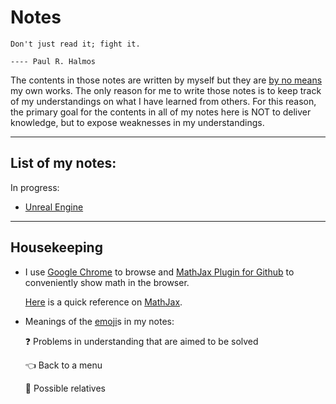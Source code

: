# Notes

```
Don't just read it; fight it.
                                                                                      ---- Paul R. Halmos
```

The contents in those notes are written by myself but they are <ins>by no means</ins> my own works. The only reason for me to write those notes is to keep track of my understandings on what I have learned from others. For this reason, the primary goal for the contents in all of my notes here is NOT to deliver knowledge, but to expose weaknesses in my understandings.

---

## List of my notes:

In progress:

- [Unreal Engine]()

---

## Housekeeping

- I use [Google Chrome](https://www.google.com/chrome/) to browse and [MathJax Plugin for Github](https://chrome.google.com/webstore/detail/github-with-mathjax/ioemnmodlmafdkllaclgeombjnmnbima) to conveniently show math in the browser.

  [Here](https://math.meta.stackexchange.com/questions/5020/mathjax-basic-tutorial-and-quick-reference) is a quick reference on [MathJax](https://www.mathjax.org/).

- Meanings of the [emoji](https://gist.github.com/rxaviers/7360908)s in my notes:
    
  ❓ Problems in understanding that are aimed to be solved
  
  👈 Back to a menu
  
  🔗 Possible relatives
